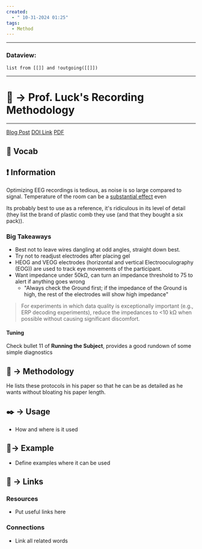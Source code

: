 ```yaml
---
created:
  - " 10-31-2024 01:25"
tags:
  - Method
---
```


---
### Dataview:
```dataview
list from [[]] and !outgoing([[]])
```
---

# 📗 -> Prof. Luck's Recording Methodology
---
[Blog Post](https://erpinfo.org/blog/2019/12/12/eeg-recording-protocol)
[DOI Link](https://doi.org/10.21203/rs.2.18328/v2)
[PDF](https://static1.squarespace.com/static/5abefa62d274cb16de90e935/t/5df7db5956ec9170a9b402e1/1576524637645/Electrode_Application_Protocol_Final_Compressed.pdf)

## 🎤 Vocab


## ❗ Information
Optimizing EEG recordings is tedious, as noise is so large compared to signal. Temperature of the room can be a [substantial effect](https://erpinfo.org/s/Kappenman-2010-Psychophys-Impedance-p398.pdf) even

Its probably best to use as a reference, it's ridiculous in its level of detail (they list the brand of plastic comb they use (and that they bought a six pack)).

### Big Takeaways
- Best not to leave wires dangling at odd angles, straight down best. 
- Try not to readjust electrodes after placing gel
- HEOG and VEOG electrodes (horizontal and vertical Electrooculography (EOG)) are used to track eye movements of the participant. 
- Want impedance under 50kΩ, can turn an impedance threshold to 75 to alert if anything goes wrong
	- "Always check the Ground first; if the impedance of the Ground is high, the rest of the electrodes will show high impedance"
> For experiments in which data quality is exceptionally important (e.g., ERP decoding experiments), reduce the impedances to <10 kΩ when possible without causing significant discomfort.

#### Tuning
Check bullet 11 of **Running the Subject**, provides a good rundown of some simple diagnostics

## 📄 -> Methodology 
He lists these protocols in his paper so that he can be as detailed as he wants without bloating his paper length. 



## ✒️ -> Usage
- How and where is it used

## 🧪-> Example
- Define examples where it can be used

## 🔗 -> Links
### Resources
- Put useful links here

### Connections
- Link all related words

